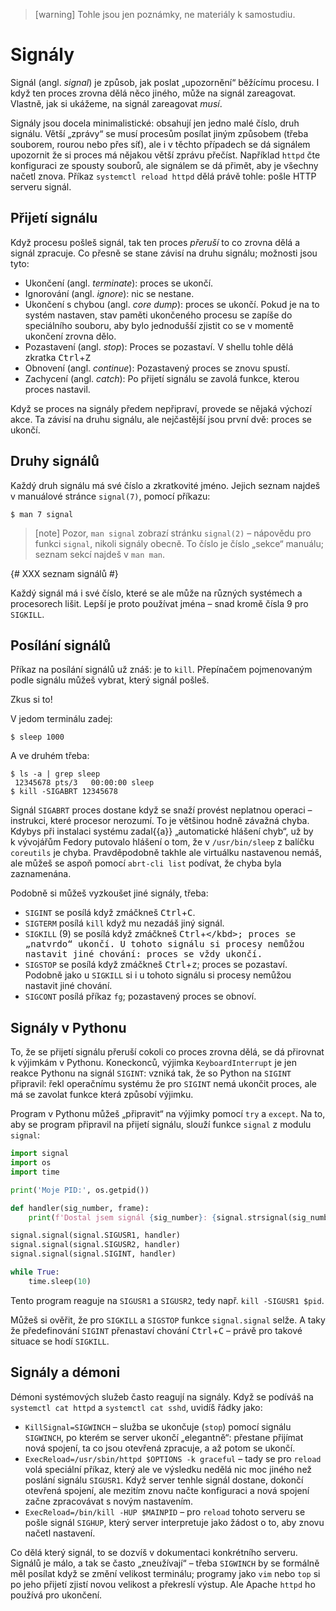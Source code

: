 > [warning]
> Tohle jsou jen poznámky, ne materiály k samostudiu.

# Signály

Signál (angl. *signal*) je způsob, jak poslat „upozornění“ běžícímu procesu.
I když ten proces zrovna dělá něco jiného, může na signál zareagovat.
Vlastně, jak si ukážeme, na signál zareagovat *musí*.

Signály jsou docela minimalistické: obsahují jen jedno malé číslo,
druh signálu.
Větší „zprávy“ se musí procesům posílat jiným způsobem (třeba souborem,
rourou nebo přes síť), ale i v těchto případech se dá signálem upozornit
že si proces má nějakou větší zprávu přečíst.
Například `httpd` čte konfiguraci ze spousty souborů,
ale signálem se dá přimět, aby je všechny načetl znova.
Příkaz `systemctl reload httpd` dělá právě tohle: pošle HTTP serveru signál.


## Přijetí signálu

Když procesu pošleš signál, tak ten proces *přeruší* to co zrovna dělá
a signál zpracuje.
Co přesně se stane závisí na druhu signálu; možnosti jsou tyto:

* Ukončení (angl. *terminate*): proces se ukončí.
* Ignorování (angl. *ignore*): nic se nestane.
* Ukončení s chybou (angl. *core dump*): proces se ukončí. Pokud je na to
  systém nastaven, stav paměti ukončeného procesu se zapíše do speciálního
  souboru, aby bylo jednodušší zjistit co se v momentě ukončení zrovna dělo.
* Pozastavení (angl. *stop*): Proces se pozastaví.
  V shellu tohle dělá zkratka <kbd>Ctrl</kbd>+<kbd>Z</kbd>
* Obnovení (angl. *continue*): Pozastavený proces se znovu spustí.
* Zachycení (angl. *catch*): Po přijetí signálu se zavolá funkce,
  kterou proces nastavil.

Když se proces na signály předem nepřipraví, provede se nějaká výchozí akce.
Ta závisí na druhu signálu, ale nejčastější jsou první dvě: proces se ukončí.


## Druhy signálů

Každý druh signálu má své číslo a zkratkovité jméno.
Jejich seznam najdeš v manuálové stránce `signal(7)`, pomocí příkazu:

```console
$ man 7 signal
```

> [note]
> Pozor, `man signal` zobrazí stránku `signal(2)` – nápovědu pro funkci
> `signal`, nikoli signály obecně.
> To číslo je číslo „sekce“ manuálu; seznam sekcí najdeš v `man man`.

{# XXX seznam signálů #}

Každý signál má i své číslo, které se ale může na různých systémech
a procesorech lišit.
Lepší je proto používat jména – snad kromě čísla 9 pro `SIGKILL`.


## Posílání signálů

Příkaz na posílání signálů už znáš: je to `kill`.
Přepínačem pojmenovaným podle signálu můžeš vybrat, který signál pošleš.

Zkus si to!

V jedom terminálu zadej:

```console
$ sleep 1000
```

A ve druhém třeba:

```console
$ ls -a | grep sleep
 12345678 pts/3   00:00:00 sleep
$ kill -SIGABRT 12345678
```

Signál `SIGABRT` proces dostane když se snaží provést neplatnou operaci –
instrukci, které procesor nerozumí.
To je většinou hodně závažná chyba.
Kdybys při instalaci systému zadal{{a}} „automatické hlášení chyb“,
už by k vývojářům Fedory putovalo hlášení o tom, že v `/usr/bin/sleep`
z balíčku `coreutils` je chyba.
Pravděpodobně takhle ale virtuálku nastavenou nemáš, ale můžeš se aspoň
pomocí `abrt-cli list` podívat, že chyba byla zaznamenána.

Podobně si můžeš vyzkoušet jiné signály, třeba:

* `SIGINT` se posílá když zmáčkneš <kbd>Ctrl</kbd>+<kbd>C</kbd>.
* `SIGTERM` posílá `kill` když mu nezadáš jiný signál.
* `SIGKILL` (9) se posílá když zmáčkneš <kbd>Ctrl</kbd>+<kbd>\</kbd>;
  proces se „natvrdo“ ukončí.
  U tohoto signálu si procesy nemůžou nastavit jiné chování:
  proces se vždy ukončí.
* `SIGSTOP` se posílá když zmáčkneš <kbd>Ctrl</kbd>+<kbd>z</kbd>;
  proces se pozastaví.
  Podobně jako u `SIGKILL` si i u tohoto signálu si procesy nemůžou nastavit
  jiné chování.
* `SIGCONT` posílá příkaz `fg`; pozastavený proces se obnoví.


## Signály v Pythonu

To, že se přijetí signálu přeruší cokoli co proces zrovna dělá,
se dá přirovnat k výjimkám v Pythonu.
Koneckonců, výjimka `KeyboardInterrupt` je jen reakce Pythonu na signál
`SIGINT`: vzniká tak, že so Python na `SIGINT` připravil: řekl operačnímu
systému že pro `SIGINT` nemá ukončit proces,
ale má se zavolat funkce která způsobí výjimku.

Program v Pythonu můžeš „připravit“ na výjimky pomocí `try` a `except`.
Na to, aby se program připravil na přijetí signálu, slouží funkce
`signal` z modulu `signal`:

```python
import signal
import os
import time

print('Moje PID:', os.getpid())

def handler(sig_number, frame):
    print(f'Dostal jsem signál {sig_number}: {signal.strsignal(sig_number)}')

signal.signal(signal.SIGUSR1, handler)
signal.signal(signal.SIGUSR2, handler)
signal.signal(signal.SIGINT, handler)

while True:
    time.sleep(10)
```

Tento program reaguje na `SIGUSR1` a `SIGUSR2`, tedy např. `kill -SIGUSR1 $pid`.

Můžeš si ověřit, že pro `SIGKILL` a `SIGSTOP` funkce `signal.signal` selže.
A taky že předefinování `SIGINT` přenastaví chování
<kbd>Ctrl</kbd>+<kbd>C</kbd> – právě pro takové situace se hodí `SIGKILL`.



## Signály a démoni

Démoni systémových služeb často reagují na signály.
Když se podíváš na `systemctl cat httpd` a `systemctl cat sshd`,
uvidíš řádky jako:

* `KillSignal=SIGWINCH` – služba se ukončuje (`stop`) pomocí signálu
  `SIGWINCH`, po kterém se server ukončí „elegantně“: přestane přijímat
  nová spojení, ta co jsou otevřená zpracuje, a až potom se ukončí.
* `ExecReload=/usr/sbin/httpd $OPTIONS -k graceful` – tady se pro `reload`
  volá speciální příkaz, který ale ve výsledku nedělá nic moc jiného než
  poslání signálu `SIGUSR1`.
  Když server tenhle signál dostane, dokončí otevřená spojení, ale mezitím
  znovu načte konfiguraci a nová spojení začne zpracovávat s novým nastavením.
* `ExecReload=/bin/kill -HUP $MAINPID` – pro `reload` tohoto serveru se pošle
  signál `SIGHUP`, který server interpretuje jako žádost o to, aby znovu načetl
  nastavení.

Co dělá který signál, to se dozvíš v dokumentaci konkrétního serveru.
Signálů je málo, a tak se často „zneužívají“ – třeba `SIGWINCH` by se formálně
měl posílat když se změní velikost terminálu; programy jako `vim` nebo
`top` si po jeho přijetí zjistí novou velikost a překreslí výstup.
Ale Apache `httpd` ho používá pro ukončení.

